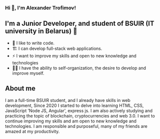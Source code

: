 ### Hi  👋, I'm  Alexander Trofimov!



## I'm a Junior Developer, and student of BSUIR (IT university in Belarus) 🏫



- 💪 I like to write code.
- 🏗 I can develop full-stack web applications.
- ⚡  I want to improve my skills and open to new knowledge and technologies
- 🤹🏽 I have the ability to self-organization, the desire to develop and improve myself.


## About me
I am a full-time BSUIR student, and I already have skills in web development,
Since 2020 I started to delve into learning HTML, CSS, JavaScript 'Node JS, Angular', express js.
I am also actively studying and practicing the topic of blockchain, cryptocurrencies and web 3.0.
I want to continue improving my skills and am open to new knowledge and technologies.
I am responsible and purposeful, many of my friends are amazed at my productivity.